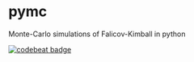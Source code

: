 # pymc
Monte-Carlo simulations of Falicov-Kimball in python  

[![codebeat badge](https://codebeat.co/badges/de363c38-b5af-4810-818d-b81762921609)](https://codebeat.co/projects/github-com-promny-pymc-master)
